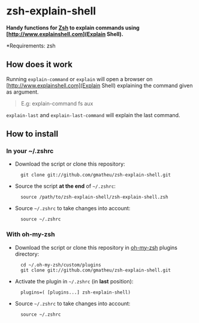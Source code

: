 zsh-explain-shell
=======================

**Handy functions for [Zsh](http://www.zsh.org) to explain commands using
    [http://www.explainshell.com](Explain Shell).**

*Requirements: zsh

How does it work
----------------

Running `explain-command` or `explain` will open a browser on [http://www.explainshell.com](Explain Shell)
explaining the command given as argument.
> E.g: explain-command fs aux

`explain-last` and `explain-last-command` will explain the last command.


How to install
--------------

### In your ~/.zshrc

* Download the script or clone this repository:

        git clone git://github.com/gmatheu/zsh-explain-shell.git

* Source the script **at the end** of `~/.zshrc`:

        source /path/to/zsh-explain-shell/zsh-explain-shell.zsh

* Source `~/.zshrc`  to take changes into account:

        source ~/.zshrc


### With oh-my-zsh

* Download the script or clone this repository in [oh-my-zsh](http://github.com/robbyrussell/oh-my-zsh) plugins directory:

        cd ~/.oh-my-zsh/custom/plugins
        git clone git://github.com/gmatheu/zsh-explain-shell.git

* Activate the plugin in `~/.zshrc` (in **last** position):

        plugins=( [plugins...] zsh-explain-shell)

* Source `~/.zshrc` to take changes into account:

        source ~/.zshrc


